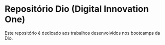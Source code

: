 # Repositório Dio (Digital Innovation One) 
Este repositório é dedicado aos trabalhos desenvolvidos nos bootcamps da Dio.
